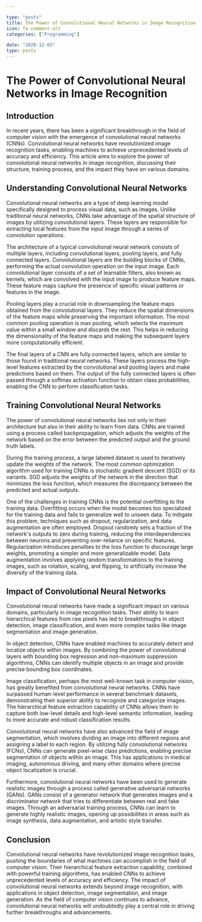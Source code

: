 ```yaml
---

type: "posts"
title: The Power of Convolutional Neural Networks in Image Recognition
icon: fa-comment-alt
categories: ["Programming"]

date: "2020-12-03"
type: posts
---
```





# The Power of Convolutional Neural Networks in Image Recognition

## Introduction

In recent years, there has been a significant breakthrough in the field of computer vision with the emergence of convolutional neural networks (CNNs). Convolutional neural networks have revolutionized image recognition tasks, enabling machines to achieve unprecedented levels of accuracy and efficiency. This article aims to explore the power of convolutional neural networks in image recognition, discussing their structure, training process, and the impact they have on various domains.

## Understanding Convolutional Neural Networks

Convolutional neural networks are a type of deep learning model specifically designed to process visual data, such as images. Unlike traditional neural networks, CNNs take advantage of the spatial structure of images by utilizing convolutional layers. These layers are responsible for extracting local features from the input image through a series of convolution operations.

The architecture of a typical convolutional neural network consists of multiple layers, including convolutional layers, pooling layers, and fully connected layers. Convolutional layers are the building blocks of CNNs, performing the actual convolution operation on the input image. Each convolutional layer consists of a set of learnable filters, also known as kernels, which are convolved with the input image to produce feature maps. These feature maps capture the presence of specific visual patterns or features in the image.

Pooling layers play a crucial role in downsampling the feature maps obtained from the convolutional layers. They reduce the spatial dimensions of the feature maps while preserving the important information. The most common pooling operation is max pooling, which selects the maximum value within a small window and discards the rest. This helps in reducing the dimensionality of the feature maps and making the subsequent layers more computationally efficient.

The final layers of a CNN are fully connected layers, which are similar to those found in traditional neural networks. These layers process the high-level features extracted by the convolutional and pooling layers and make predictions based on them. The output of the fully connected layers is often passed through a softmax activation function to obtain class probabilities, enabling the CNN to perform classification tasks.

## Training Convolutional Neural Networks

The power of convolutional neural networks lies not only in their architecture but also in their ability to learn from data. CNNs are trained using a process called backpropagation, which adjusts the weights of the network based on the error between the predicted output and the ground truth labels.

During the training process, a large labeled dataset is used to iteratively update the weights of the network. The most common optimization algorithm used for training CNNs is stochastic gradient descent (SGD) or its variants. SGD adjusts the weights of the network in the direction that minimizes the loss function, which measures the discrepancy between the predicted and actual outputs.

One of the challenges in training CNNs is the potential overfitting to the training data. Overfitting occurs when the model becomes too specialized for the training data and fails to generalize well to unseen data. To mitigate this problem, techniques such as dropout, regularization, and data augmentation are often employed. Dropout randomly sets a fraction of the network's outputs to zero during training, reducing the interdependencies between neurons and preventing over-reliance on specific features. Regularization introduces penalties to the loss function to discourage large weights, promoting a simpler and more generalizable model. Data augmentation involves applying random transformations to the training images, such as rotation, scaling, and flipping, to artificially increase the diversity of the training data.

## Impact of Convolutional Neural Networks

Convolutional neural networks have made a significant impact on various domains, particularly in image recognition tasks. Their ability to learn hierarchical features from raw pixels has led to breakthroughs in object detection, image classification, and even more complex tasks like image segmentation and image generation.

In object detection, CNNs have enabled machines to accurately detect and localize objects within images. By combining the power of convolutional layers with bounding box regression and non-maximum suppression algorithms, CNNs can identify multiple objects in an image and provide precise bounding box coordinates.

Image classification, perhaps the most well-known task in computer vision, has greatly benefited from convolutional neural networks. CNNs have surpassed human-level performance in several benchmark datasets, demonstrating their superior ability to recognize and categorize images. The hierarchical feature extraction capability of CNNs allows them to capture both low-level details and high-level semantic information, leading to more accurate and robust classification results.

Convolutional neural networks have also advanced the field of image segmentation, which involves dividing an image into different regions and assigning a label to each region. By utilizing fully convolutional networks (FCNs), CNNs can generate pixel-wise class predictions, enabling precise segmentation of objects within an image. This has applications in medical imaging, autonomous driving, and many other domains where precise object localization is crucial.

Furthermore, convolutional neural networks have been used to generate realistic images through a process called generative adversarial networks (GANs). GANs consist of a generator network that generates images and a discriminator network that tries to differentiate between real and fake images. Through an adversarial training process, CNNs can learn to generate highly realistic images, opening up possibilities in areas such as image synthesis, data augmentation, and artistic style transfer.

## Conclusion

Convolutional neural networks have revolutionized image recognition tasks, pushing the boundaries of what machines can accomplish in the field of computer vision. Their hierarchical feature extraction capability, combined with powerful training algorithms, has enabled CNNs to achieve unprecedented levels of accuracy and efficiency. The impact of convolutional neural networks extends beyond image recognition, with applications in object detection, image segmentation, and image generation. As the field of computer vision continues to advance, convolutional neural networks will undoubtedly play a central role in driving further breakthroughs and advancements.